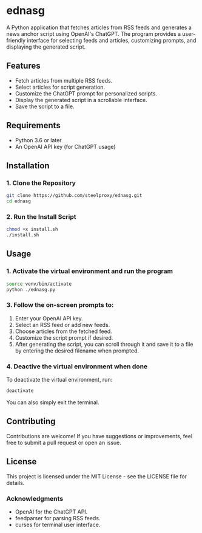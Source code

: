 # ednasg

A Python application that fetches articles from RSS feeds and generates a news anchor script using OpenAI's ChatGPT. The program provides a user-friendly interface for selecting feeds and articles, customizing prompts, and displaying the generated script.

## Features

- Fetch articles from multiple RSS feeds.
- Select articles for script generation.
- Customize the ChatGPT prompt for personalized scripts.
- Display the generated script in a scrollable interface.
- Save the script to a file.

## Requirements

- Python 3.6 or later
- An OpenAI API key (for ChatGPT usage)

## Installation

### 1. Clone the Repository

```bash
git clone https://github.com/steelproxy/ednasg.git
cd ednasg
```

### 2. Run the Install Script

```bash
chmod +x install.sh
./install.sh
```

## Usage

### 1. Activate the virtual environment and run the program
```bash
source venv/bin/activate
python ./ednasg.py
```
### 3. Follow the on-screen prompts to:

1. Enter your OpenAI API key.
2. Select an RSS feed or add new feeds.
3. Choose articles from the fetched feed.
4. Customize the script prompt if desired.
5. After generating the script, you can scroll through it and save it to a file by entering the desired filename when prompted.
   
### 4. Deactive the virtual environment when done
To deactivate the virtual environment, run:
```bash
deactivate
```
You can also simply exit the terminal.

## Contributing
Contributions are welcome! If you have suggestions or improvements, feel free to submit a pull request or open an issue.

## License
This project is licensed under the MIT License - see the LICENSE file for details.

### Acknowledgments
- OpenAI for the ChatGPT API.
- feedparser for parsing RSS feeds.
- curses for terminal user interface.

